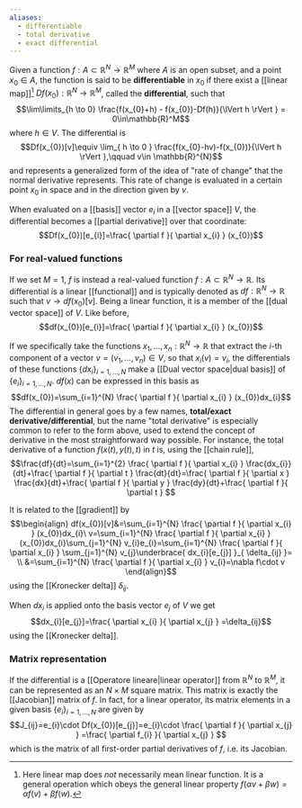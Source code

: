 ```yaml
---
aliases:
  - differentiable
  - total derivative
  - exact differential
---
```

Given a function $f:A\subset \mathbb{R}^{N}\to \mathbb{R}^{M}$ where $A$ is an open subset, and a point $x_{0}\in A$, the function is said to be **differentiable** in $x_{0}$ if there exist a [[linear map]][^1] $Df(x_{0}):\mathbb{R}^{N}\to \mathbb{R}^{M}$, called the **differential**, such that
$$\lim\limits_{h \to 0} \frac{f(x_{0}+h) - f(x_{0})-Df(h)}{\lVert h \rVert } = 0\in\mathbb{R}^M$$
where $h\in V$. The differential is
$$Df(x_{0})[v]\equiv \lim_{ h \to 0 } \frac{f(x_{0}-hv)-f(x_{0})}{\lVert h \rVert },\qquad v\in \mathbb{R}^{N}$$
and represents a generalized form of the idea of "rate of change" that the normal derivative represents. This rate of change is evaluated in a certain point $x_{0}$ in space and in the direction given by $v$.

When evaluated on a [[basis]] vector $e_{i}$ in a [[vector space]] $V$, the differential becomes a [[partial derivative]] over that coordinate:
$$Df(x_{0})[e_{i}]=\frac{ \partial f }{ \partial x_{i} } (x_{0})$$
### For real-valued functions
If we set $M=1$, $f$ is instead a real-valued function $f:A\subset \mathbb{R}^{N}\to \mathbb{R}$. Its differential is a linear [[functional]] and is typically denoted as $df:\mathbb{R}^{N}\to \mathbb{R}$ such that $v\to df(x_{0})[v]$. Being a linear function, it is a member of the [[dual vector space]] of $V$. Like before,
$$df(x_{0})[e_{i}]=\frac{ \partial f }{ \partial x_{i} } (x_{0})$$

If we specifically take the functions $x_{1},\ldots,x_{n}:\mathbb{R}^{N}\to \mathbb{R}$ that extract the $i$-th component of a vector $v=(v_{1},\ldots,v_{n})\in V$, so that $x_{i}(v)=v_{i}$, the differentials of these functions $\{ dx_{i} \}_{i=1,\ldots,N}$ make a [[Dual vector space|dual basis]] of $\{ e_{i} \}_{i=1,\ldots,N}$. $df(x)$ can be expressed in this basis as
$$df(x_{0})=\sum_{i=1}^{N} \frac{ \partial f }{ \partial x_{i} } (x_{0})dx_{i}$$
The differential in general goes by a few names, **total/exact derivative/differential**, but the name "total derivative" is especially common to refer to the form above, used to extend the concept of derivative in the most straightforward way possible. For instance, the total derivative of a function $f(x(t),y(t),t)$ in $t$ is, using the [[chain rule]],
$$\frac{df}{dt}=\sum_{i=1}^{2} \frac{ \partial f }{ \partial x_{i} } \frac{dx_{i}}{dt}+\frac{ \partial f }{ \partial t } \frac{dt}{dt}=\frac{ \partial f }{ \partial x } \frac{dx}{dt}+\frac{ \partial f }{ \partial y } \frac{dy}{dt}+\frac{ \partial f }{ \partial t } $$

It is related to the [[gradient]] by
$$\begin{align}
df(x_{0})[v]&=\sum_{i=1}^{N} \frac{ \partial f }{ \partial x_{i} } (x_{0})dx_{i}\ v=\sum_{i=1}^{N} \frac{ \partial f }{ \partial x_{i} } (x_{0})dx_{i}\sum_{j=1}^{N} v_{i}e_{i}=\sum_{i=1}^{N} \frac{ \partial f }{ \partial x_{i} } \sum_{j=1}^{N} v_{j}\underbrace{ dx_{i}[e_{j}] }_{ \delta_{ij} }= \\
&=\sum_{i=1}^{N} \frac{ \partial f }{ \partial x_{i} } v_{i}=\nabla f\cdot v
\end{align}$$
using the [[Kronecker delta]] $\delta_{ij}$.

When $dx_{i}$ is applied onto the basis vector $e_{j}$ of $V$ we get
$$dx_{i}[e_{j}]=\frac{ \partial x_{i} }{ \partial x_{j} } =\delta_{ij}$$
using the [[Kronecker delta]].
### Matrix representation
If the differential is a [[Operatore lineare|linear operator]] from $\mathbb{R}^{N}$ to $\mathbb{R}^{M}$, it can be represented as an $N\times M$ square matrix. This matrix is exactly the [[Jacobian]] matrix of $f$. In fact, for a linear operator, its matrix elements in a given basis $\{ e_{i} \}_{i=1,\ldots,N}$ are given by
$$J_{ij}=e_{i}\cdot Df(x_{0})[e_{j}]=e_{i}\cdot \frac{ \partial f }{ \partial x_{j} } =\frac{ \partial f_{i} }{ \partial x_{j} } $$
which is the matrix of all first-order partial derivatives of $f$, i.e. its Jacobian.

[^1]: Here linear map does *not* necessarily mean linear function. It is a general operation which obeys the general linear property $f(\alpha v+\beta w)=\alpha f(v)+\beta f(w)$.
